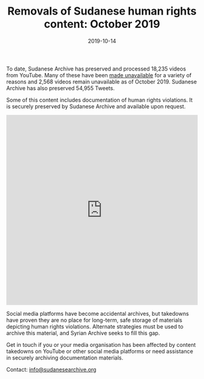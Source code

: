 ﻿---
layout: contentwithsiblings.html
title: "Removals of Sudanese human rights content: October 2019"
date: 2019-10-14
desc: "Amount of content preserved, made unavailable and restored"
image: /assets/takedowns.jpg
---

To date, Sudanese Archive has preserved and processed 18,235 videos from YouTube. Many of these have been [made unavailable](https://sudanesearchive.org/en/tech-advocacy) for a variety of reasons and 2,568 videos remain unavailable as of October 2019. Sudanese Archive has also preserved 54,955 Tweets.

Some of this content includes documentation of human rights violations. It is securely preserved by Sudanese Archive and available upon request.

<iframe width="100%" height="500" src="https://www.youtube.com/embed/Hc3gyrTUHmg" frameborder="0" allow="accelerometer; autoplay; encrypted-media; gyroscope; picture-in-picture" allowfullscreen></iframe>

Social media platforms have become accidental archives, but takedowns have proven they are no place for long-term, safe storage of materials depicting human rights violations. Alternate strategies must be used to archive this material, and Syrian Archive seeks to fill this gap.

Get in touch if you or your media organisation has been affected by content takedowns on YouTube or other social media platforms or need assistance in securely archiving documentation materials.

Contact: info@sudanesearchive.org
